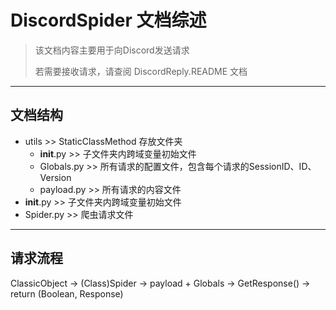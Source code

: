 # DiscordSpider 文档综述
> 该文档内容主要用于向Discord发送请求
>
>若需要接收请求，请查阅 DiscordReply.README 文档

---
## 文档结构
- utils >> StaticClassMethod 存放文件夹
  - __init__.py >> 子文件夹内跨域变量初始文件
  - Globals.py >> 所有请求的配置文件，包含每个请求的SessionID、ID、Version
  - payload.py >> 所有请求的内容文件
- __init__.py >> 子文件夹内跨域变量初始文件
- Spider.py >> 爬虫请求文件

---
## 请求流程
ClassicObject -> (Class)Spider -> payload + Globals -> GetResponse() -> return (Boolean, Response)
